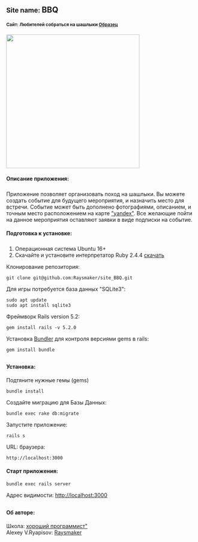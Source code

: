 <h2><small>Site name: </small>BBQ</h2>
<h4><small>Сайт: Любителей собраться на шашлыки <a href="https://bbq2018.herokuapp.com/">Образец</a></small></h4>
<img src="https://cherrymonk.net/wp-content/uploads/5-20-880x528.jpg" width="355"/>
<br />

#### Описание приложения:
##### 
Приложение позволяет организовать поход на шашлыки.
Вы можете создать событие для будущего мероприятия,
и назначить место для встречи. Событие может быть дополнено фотографиями, описанием,
и точным место расположением на карте <a href="https://yandex.ru/maps">"yandex"</a>.
Все желающие пойти на данное мероприятия оставляют
заявки в виде подписки на событие.

#### Подготовка к установке:
#####
1. Операционная система Ubuntu 16+ <br/>
2. Скачайте и установите интерпретатор Ruby 2.4.4  <a href="https://www.ruby-lang.org/ru/downloads/">скачать</a>

Клонирование репозитория:
```
git clone git@github.com:Raysmaker/site_BBQ.git
```
Для игры потребуется база данных "SQLite3": 
``` 
sudo apt update 
sudo apt install sqlite3
```
Фреймворк Rails version 5.2: 
``` 
gem install rails -v 5.2.0
```
Установка <a href="https://bundler.io/">Bundler</a> для контроля версиями gems в rails:
```
gem install bundle
```
##
#### Установка:
Подтяните нужные гемы (gems)
```
bundle install
```
Создайте миграцию для Базы Данных:
```
bundle exec rake db:migrate
```
Запустите приложение:
```
rails s
```
URL: браузера:
```
http://localhost:3000
```
<h4>Старт приложения: </h4>

``` 
bundle exec rails server 
```
Адрес видимости: <a href="http://localhost:3000">http://localhost:3000 </a>
##
<h4> Об авторе: </h4>
Школа: <a href="http://goodprogrammer.ru/">хороший программист"</a><br/>
Alexey V.Ryapisov: <a href="https://raysmaker.github.io/cv/">Raysmaker</a>
